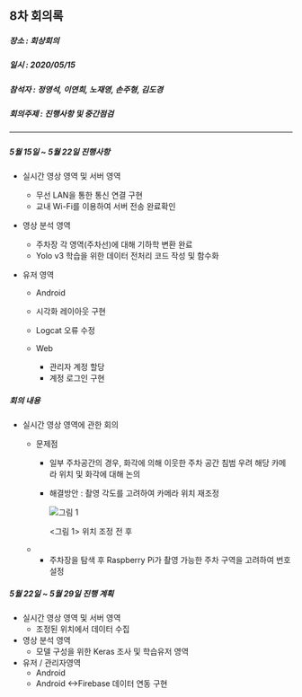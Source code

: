 ## 8차 회의록 

##### 장소 :  회상회의

##### 일시 : 2020/05/15

##### 참석자 : 정영석, 이연희, 노재영, 손주형, 김도경

##### 회의주제 :  진행사항 및 중간점검

---

##### 

##### 5월 15일 ~ 5월 22일 진행사항

- 실시간 영상 영역 및 서버 영역
  - 무선 LAN을 통한 통신 연결 구현
  - 교내 Wi-Fi를 이용하여 서버 전송 완료확인

- 영상 분석 영역

  - 주차장 각 영역(주차선)에 대해 기하학 변환 완료
  - Yolo v3 학습을 위한 데이터 전처리 코드 작성 및 함수화

- 유저 영역

  -  Android

    - 시각화 레이아웃 구현
    - Logcat 오류 수정 

  - Web 

    - 관리자 계정 할당
    - 계정 로그인 구현 

    

##### 회의 내용

- 실시간 영상 영역에 관한 회의

  - 문제점

    - 일부 주차공간의 경우, 화각에 의해 이웃한 주차 공간 침범 우려 해당 카메라 위치 및 화각에 대해 논의 

    - 해결방안 : 촬영 각도를 고려하여 카메라 위치 재조정

      ![그림 1](https://github.com/YeongSeokJeong/smart_parking_lot/blob/master/img/카메라위치사진.png)

      <그림 1> 위치 조정 전 후 

      

  - - 주차장을 탐색 후 Raspberry Pi가 촬영 가능한 주차 구역을 고려하여 번호 설정

      

##### 5월 22일 ~ 5월 29일 진행 계획

- 실시간 영상 영역 및 서버 영역
  - 조정된 위치에서 데이터 수집
- 영상 분석 영역
  -  모델 구성을 위한 Keras 조사 및 학습유저 영역
- 유저 / 관리자영역
  -  Android 
    - Android <->Firebase 데이터 연동 구현